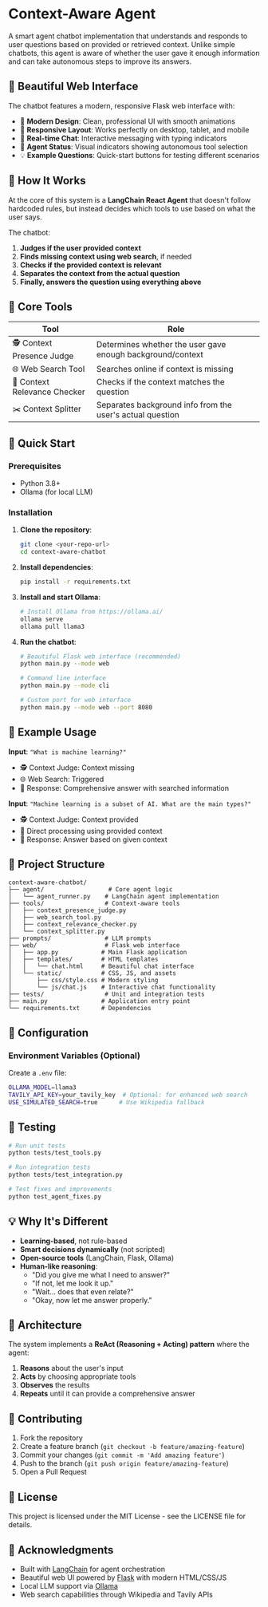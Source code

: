 # Context-Aware Agent

A smart agent chatbot implementation that understands and responds to user questions based on provided or retrieved context. Unlike simple chatbots, this agent is aware of whether the user gave it enough information and can take autonomous steps to improve its answers.

## 🎨 **Beautiful Web Interface**

The chatbot features a modern, responsive Flask web interface with:
- 🎨 **Modern Design**: Clean, professional UI with smooth animations
- 📱 **Responsive Layout**: Works perfectly on desktop, tablet, and mobile
- 🤖 **Real-time Chat**: Interactive messaging with typing indicators
- 🧠 **Agent Status**: Visual indicators showing autonomous tool selection
- 💡 **Example Questions**: Quick-start buttons for testing different scenarios

## 🧠 How It Works

At the core of this system is a **LangChain React Agent** that doesn't follow hardcoded rules, but instead decides which tools to use based on what the user says.

The chatbot:
1. **Judges if the user provided context**
2. **Finds missing context using web search**, if needed
3. **Checks if the provided context is relevant**
4. **Separates the context from the actual question**
5. **Finally, answers the question using everything above**

## 🧰 Core Tools

| Tool | Role |
| --- | --- |
| 🕵️ Context Presence Judge | Determines whether the user gave enough background/context |
| 🌐 Web Search Tool | Searches online if context is missing |
| 🎯 Context Relevance Checker | Checks if the context matches the question |
| ✂️ Context Splitter | Separates background info from the user's actual question |

## 🚀 Quick Start

### Prerequisites
- Python 3.8+
- Ollama (for local LLM)

### Installation

1. **Clone the repository**:
   ```bash
   git clone <your-repo-url>
   cd context-aware-chatbot
   ```

2. **Install dependencies**:
   ```bash
   pip install -r requirements.txt
   ```

3. **Install and start Ollama**:
   ```bash
   # Install Ollama from https://ollama.ai/
   ollama serve
   ollama pull llama3
   ```

4. **Run the chatbot**:
   ```bash
   # Beautiful Flask web interface (recommended)
   python main.py --mode web
   
   # Command line interface
   python main.py --mode cli
   
   # Custom port for web interface
   python main.py --mode web --port 8080
   ```

## 🧪 Example Usage

**Input**: `"What is machine learning?"`
- 🕵️ Context Judge: Context missing
- 🌐 Web Search: Triggered
- 🤖 Response: Comprehensive answer with searched information

**Input**: `"Machine learning is a subset of AI. What are the main types?"`
- 🕵️ Context Judge: Context provided
- 🎯 Direct processing using provided context
- 🤖 Response: Answer based on given context

## 📁 Project Structure

```
context-aware-chatbot/
├── agent/                  # Core agent logic
│   └── agent_runner.py    # LangChain agent implementation
├── tools/                 # Context-aware tools
│   ├── context_presence_judge.py
│   ├── web_search_tool.py
│   ├── context_relevance_checker.py
│   └── context_splitter.py
├── prompts/               # LLM prompts
├── web/                   # Flask web interface
│   ├── app.py            # Main Flask application
│   ├── templates/        # HTML templates
│   │   └── chat.html     # Beautiful chat interface
│   └── static/           # CSS, JS, and assets
│       ├── css/style.css # Modern styling
│       └── js/chat.js    # Interactive chat functionality
├── tests/                 # Unit and integration tests
├── main.py               # Application entry point
└── requirements.txt      # Dependencies
```

## 🔧 Configuration

### Environment Variables (Optional)
Create a `.env` file:
```bash
OLLAMA_MODEL=llama3
TAVILY_API_KEY=your_tavily_key  # Optional: for enhanced web search
USE_SIMULATED_SEARCH=true      # Use Wikipedia fallback
```

## 🧪 Testing

```bash
# Run unit tests
python tests/test_tools.py

# Run integration tests  
python tests/test_integration.py

# Test fixes and improvements
python test_agent_fixes.py
```

## 💡 Why It's Different

- **Learning-based**, not rule-based
- **Smart decisions dynamically** (not scripted)
- **Open-source tools** (LangChain, Flask, Ollama)
- **Human-like reasoning**:
  - "Did you give me what I need to answer?"
  - "If not, let me look it up."
  - "Wait… does that even relate?"
  - "Okay, now let me answer properly."

## 🎯 Architecture

The system implements a **ReAct (Reasoning + Acting) pattern** where the agent:
1. **Reasons** about the user's input
2. **Acts** by choosing appropriate tools
3. **Observes** the results
4. **Repeats** until it can provide a comprehensive answer

## 🤝 Contributing

1. Fork the repository
2. Create a feature branch (`git checkout -b feature/amazing-feature`)
3. Commit your changes (`git commit -m 'Add amazing feature'`)
4. Push to the branch (`git push origin feature/amazing-feature`)
5. Open a Pull Request

## 📄 License

This project is licensed under the MIT License - see the LICENSE file for details.

## 🙏 Acknowledgments

- Built with [LangChain](https://langchain.com/) for agent orchestration
- Beautiful web UI powered by [Flask](https://flask.palletsprojects.com/) with modern HTML/CSS/JS
- Local LLM support via [Ollama](https://ollama.ai/)
- Web search capabilities through Wikipedia and Tavily APIs
